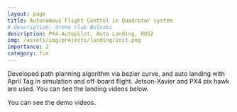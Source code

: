 ```yaml
---
layout: page
title: Autonomous Flight Control in Quadrotor system
# description: drone club Bulnabi
description: PX4-Autopilot, Auto Landing, ROS2
img: /assets/img/projects/landing/init.png
importance: 2
category: fun
---
```


Developed path planning algorithm via bezier curve, and auto landing with April Tag in simulation and off-board flight. Jetson-Xavier and PX4 pix hawk are used. You can see the landing videos below.



You can see the demo videos.


